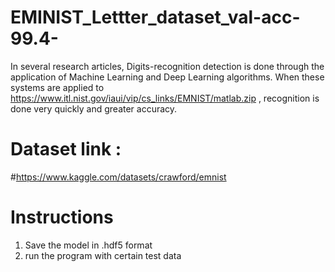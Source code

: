 # EMINIST_Lettter_dataset_val-acc-99.4-

In several research articles, Digits-recognition detection is done through the application of Machine Learning and Deep Learning algorithms. 
When these systems are applied to https://www.itl.nist.gov/iaui/vip/cs_links/EMNIST/matlab.zip , recognition is done very quickly and greater accuracy.

# Dataset link :
#https://www.kaggle.com/datasets/crawford/emnist

# Instructions
1) Save the model in .hdf5 format
2) run the program with certain test data
